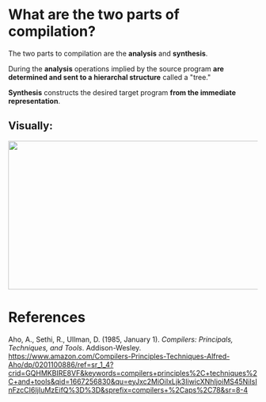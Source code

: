  # What are the two parts of compilation? 
  
 The two parts to compilation are the **analysis** and **synthesis**.
  
 During the **analysis** operations implied by the source program **are determined and sent to a hierarchal structure** called a "tree."
                                                                   
 **Synthesis** constructs the desired target program **from the immediate representation**.     
 
 ## Visually: 
<img width="600" height="300" src="https://user-images.githubusercontent.com/109105989/199131019-6fd7b417-860f-4fd0-89a8-b42b0aeafb30.png"/> 



# References                     
Aho, A., Sethi, R., Ullman, D. (1985, January 1). *Compilers: Principals, Techniques, and Tools*. Addison-Wesley. <https://www.amazon.com/Compilers-Principles-Techniques-Alfred-Aho/dp/0201100886/ref=sr_1_4?crid=GQHMKBIRE8VF&keywords=compilers+principles%2C+techniques%2C+and+tools&qid=1667256830&qu=eyJxc2MiOiIxLjk3IiwicXNhIjoiMS45NiIsInFzcCI6IjIuMzEifQ%3D%3D&sprefix=compilers+%2Caps%2C78&sr=8-4>
